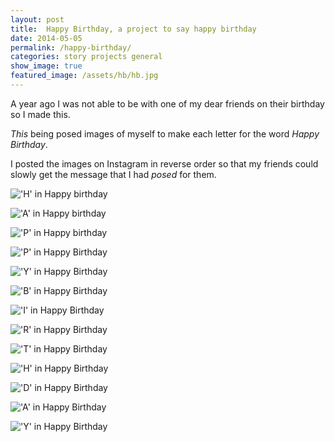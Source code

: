 ```yaml
---
layout: post
title:  Happy Birthday, a project to say happy birthday
date: 2014-05-05
permalink: /happy-birthday/
categories: story projects general
show_image: true
featured_image: /assets/hb/hb.jpg
---
```


A year ago I was not able to be with one of my dear friends on their birthday so I made this.

_This_ being posed images of myself to make each letter for the word _Happy Birthday_.

I posted the images on Instagram in reverse order so that my friends could slowly get the message that I had _posed_ for them.

!['H' in Happy birthday](/assets/hb/h.jpg)

!['A' in Happy birthday](/assets/hb/a.jpg)

!['P' in Happy birthday](/assets/hb/p.jpg)

!['P' in Happy Birthday](/assets/hb/p2.jpg)

!['Y' in Happy Birthday](/assets/hb/y.jpg)

!['B' in Happy Birthday](/assets/hb/b.jpg)

!['I' in Happy Birthday](/assets/hb/i.jpg)

!['R' in Happy Birthday](/assets/hb/r.jpg)

!['T' in Happy Birthday](/assets/hb/t.jpg)

!['H' in Happy Birthday](/assets/hb/h.jpg)

!['D' in Happy Birthday](/assets/hb/d.jpg)

!['A' in Happy Birthday](/assets/hb/a.jpg)

!['Y' in Happy Birthday](/assets/hb/y2.jpg)
